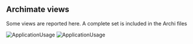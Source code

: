 ## Archimate views

Some views are reported here. A complete set is included in the Archi files

![ApplicationUsage](InsuranceCompany-ApplicationUsage.png)
![ApplicationUsage](InsuranceCompany-TechnologyUsage.png)




